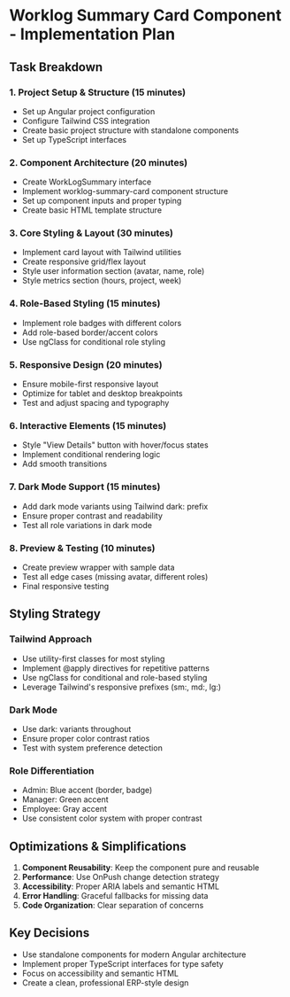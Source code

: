 # Worklog Summary Card Component - Implementation Plan

## Task Breakdown

### 1. Project Setup & Structure (15 minutes)
- Set up Angular project configuration
- Configure Tailwind CSS integration
- Create basic project structure with standalone components
- Set up TypeScript interfaces

### 2. Component Architecture (20 minutes)
- Create WorkLogSummary interface
- Implement worklog-summary-card component structure
- Set up component inputs and proper typing
- Create basic HTML template structure

### 3. Core Styling & Layout (30 minutes)
- Implement card layout with Tailwind utilities
- Create responsive grid/flex layout
- Style user information section (avatar, name, role)
- Style metrics section (hours, project, week)

### 4. Role-Based Styling (15 minutes)
- Implement role badges with different colors
- Add role-based border/accent colors
- Use ngClass for conditional role styling

### 5. Responsive Design (20 minutes)
- Ensure mobile-first responsive layout
- Optimize for tablet and desktop breakpoints
- Test and adjust spacing and typography

### 6. Interactive Elements (15 minutes)
- Style "View Details" button with hover/focus states
- Implement conditional rendering logic
- Add smooth transitions

### 7. Dark Mode Support (15 minutes)
- Add dark mode variants using Tailwind dark: prefix
- Ensure proper contrast and readability
- Test all role variations in dark mode

### 8. Preview & Testing (10 minutes)
- Create preview wrapper with sample data
- Test all edge cases (missing avatar, different roles)
- Final responsive testing

## Styling Strategy

### Tailwind Approach
- Use utility-first classes for most styling
- Implement @apply directives for repetitive patterns
- Use ngClass for conditional and role-based styling
- Leverage Tailwind's responsive prefixes (sm:, md:, lg:)

### Dark Mode
- Use dark: variants throughout
- Ensure proper color contrast ratios
- Test with system preference detection

### Role Differentiation
- Admin: Blue accent (border, badge)
- Manager: Green accent
- Employee: Gray accent
- Use consistent color system with proper contrast

## Optimizations & Simplifications

1. **Component Reusability**: Keep the component pure and reusable
2. **Performance**: Use OnPush change detection strategy
3. **Accessibility**: Proper ARIA labels and semantic HTML
4. **Error Handling**: Graceful fallbacks for missing data
5. **Code Organization**: Clear separation of concerns

## Key Decisions
- Use standalone components for modern Angular architecture
- Implement proper TypeScript interfaces for type safety
- Focus on accessibility and semantic HTML
- Create a clean, professional ERP-style design
